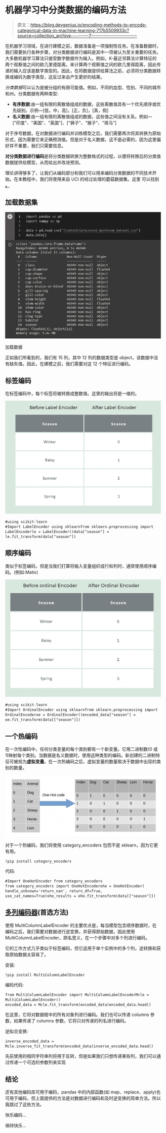 # 机器学习中分类数据的编码方法

> 原文：<https://blog.devgenius.io/encoding-methods-to-encode-categorical-data-in-machine-learning-717b5509933c?source=collection_archive---------7----------------------->

在机器学习领域，在进行建模之前，数据准备是一项强制性任务。在准备数据时，我们需要执行各种步骤，对分类数据进行编码是其中一项被认为至关重要的任务。大多数机器学习算法只接受数字数据作为输入。例如，K-最近邻算法计算特征的两个观察值之间的欧几里德距离。来计算两个观察值之间的欧几里得距离，因此传递的输入应该是数字类型的。因此，在将数据提供给算法之前，必须将分类数据转换或编码为数字类型，这反过来会产生更好的结果。

*分类数据*可以认为是被分组的有限可能值。例如，不同的血型、性别、不同的城市和州。分类数据有两种类型:

*   **有序数据**:由一组有限的离散值组成的数据，这些离散值具有一个优先顺序或优先级别。示例—[低，中，高]，[正，负]，[真，假]
*   **名义数据**:由一组有限的离散值组成的数据，这些值之间没有关系。例如— ["印度"、"美国"、"英国"]、["狮子"、"猴子"、"斑马"]

对于序号数据，在对数据进行编码并训练模型之后，我们需要再次将其转换为原始形式，因为需要它来正确预测值。但是对于名义数据，这不是必需的，因为这里偏好并不重要，我们只需要信息。

**对分类数据进行编码**是将分类数据转换为整数格式的过程，以便将转换后的分类值数据提供给模型，从而给出并改进预测。

理论讲得够多了，让我们从编码部分和我们可以用来编码分类数据的不同技术开始。在本教程中，我们将使用来自 UCI 的经过处理的蘑菇数据集。这里 可以找到 [**。**](https://github.com/muttinenisairohith/Encoding-Categorical-Data/tree/main/data)

## **加载数据集**

![](img/e7a4f413ffab8b355dd9c601ec7e2fc1.png)

加载数据

正如我们所看到的，我们有 15 列，其中 12 列的数据类型是 object，该数据中没有缺失值。因此，在建模之前，我们需要对这 12 个特征进行编码。

## **标签编码**

在标签编码中，每个标签将被转换成整数值。这里的输出将是一维的。

![](img/47499d8afc5084676bfd07f9a69d2220.png)

```
#using scikit-learn
#Import LabelEncoder using sklearnfrom sklearn.preprocessing import LabelEncoderle = LabelEncoder()data["season"] = le.fit_transform(data["season"])
```

## 顺序编码

类似于标签编码，但是当我们打算将输入变量组织成行和列时，通常使用顺序编码。(例如:Matix)

![](img/0561666b8c511d779d14ab3a45440ddb.png)

```
#using scikit-learn
#Import OrdinalEncoder using sklearnfrom sklearn.preprocessing import OrdinalEncoderoe = OrdinalEncoder()encoded_data["season"] = oe.fit_transform(data[["season"]])
```

## **一个热编码**

在一次性编码中，任何分类变量的每个类别都有一个新变量。它用二进制数(0 或 1)映射每个类别。当数据是名义数据时，使用这种类型的编码。新创建的二进制特征可被视为**虚拟变量**。在一次热编码之后，虚拟变量的数量取决于数据中出现的类别的数量。

![](img/c78c80916f585b5cd6a0d4167e874a17.png)

对于一个热编码，我们将使用 category_encoders 包而不是 sklearn，因为它更有用。

```
!pip install category_encoders
```

代码:

```
#Import OneHotEncoder from category_encoders
from category_encoders import OneHotEncoderohe = OneHotEncoder( handle_unknown='return_nan', return_df=True, use_cat_names=True)ohe_results = ohe.fit_transform(data[["season"]])
```

## [多列编码器](https://pypi.org/project/MultiColumnLabelEncoder/)(首选方法)

使用 MultiColumnLabelEncoder 的主要优点是，每当模型包含顺序数据时，在编码之后，我们需要对数据进行逆变换，并获得原始数据，因此使用 MultiColumnLabelEncoder，顾名思义，在一个步骤中对多个列进行编码。

它的工作方式几乎类似于标签编码，但它适用于单个实例中的多个列，逆转换和获取原始数据太容易了。

安装:

```
!pip install MultiColumnLabelEncoder
```

编码代码:

```
from MultiColumnLabelEncoder import MultiColumnLabelEncoderMcle = MultiColumnLabelEncoder()
encoded_data = Mcle.fit_transform(encoded_data)encoded_data.head()
```

在这里，它将对数据框中的所有对象列进行编码。我们也可以传递 columns 参数，如果传递了 columns 参数，它将只对传递的列名进行编码。

逆拟合变换:

```
inverse_encoded_data = Mcle.inverse_fit_transform(encoded_data)inverse_encoded_data.head()
```

先前使用的相同字符串列将用于反转，但是如果我们只想传递某些列，我们可以通过传递一个可选的参数列来实现

## 结论

还有其他编码库可用于编码，pandas 中的内部函数(如 map、replace、apply)也可用于编码，但上面提供的方法是对数据进行编码和及时逆变换的简单方法。所以我跳过了这些方法。

快乐编码…

保持快乐…